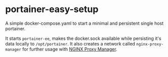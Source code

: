 # portainer-easy-setup

A simple docker-compose.yaml to start a minimal and persistent single host portainer. 

It starts `portainer-ee`, makes the docker.sock available while persisting it's data locally to `/opt/portainer`. It also creates a network called `nginx-proxy-manager` for further usage with [NGINX Proxy Manager](https://nginxproxymanager.com). 
